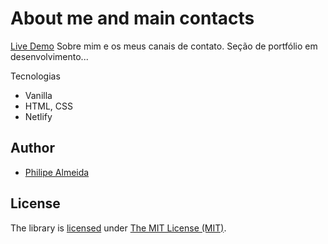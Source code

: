 # About me and main contacts

[Live Demo](https://palmeida.netlify.app/)
Sobre mim e os meus canais de contato.
Seção de portfólio em desenvolvimento...

Tecnologias 
- Vanilla
- HTML, CSS
- Netlify


## Author

  - [Philipe Almeida](https://github.com/philipe-almeida)
  
## License

The library is [licensed](https://github.com/philipe-almeida/aacb_toolbar/blob/master/LICENSE) under [The MIT License (MIT)](http://choosealicense.com/licenses/mit/).
